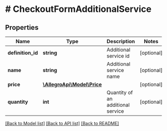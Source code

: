 # # CheckoutFormAdditionalService

## Properties

Name | Type | Description | Notes
------------ | ------------- | ------------- | -------------
**definition_id** | **string** | Additional service id | [optional]
**name** | **string** | Additional service name | [optional]
**price** | [**\AllegroApi\Model\Price**](Price.md) |  | [optional]
**quantity** | **int** | Quantity of an additional service | [optional]

[[Back to Model list]](../../README.md#models) [[Back to API list]](../../README.md#endpoints) [[Back to README]](../../README.md)
